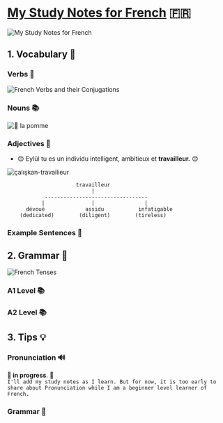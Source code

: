 
# [My Study Notes for French](https://github.com/eylulucar/French) 🇫🇷


![My Study Notes for French](https://github.com/eylulucar/French/assets/47148095/a720860b-1a4d-4187-ab7a-6d7811138939)




## 1. Vocabulary 💬

### Verbs 📝
![French Verbs and their Conjugations](https://github.com/eylulucar/French/assets/47148095/b26640b0-aac3-4c27-bf70-3cf718eff9be)

### Nouns 📚
![🍎  la pomme](https://github.com/eylulucar/French/assets/47148095/4d8bd4b2-4542-41ff-9945-137e13b78feb)
### Adjectives 🎨
- 😊 Eylül tu es un individu intelligent, ambitieux et **travailleur.** 😊

![çalışkan-travailieur](https://github.com/eylulucar/French/assets/47148095/a9dd309d-3ad9-4eb5-8d79-f2509ce858d9)
  
             
  ````
                        travailleur 
                             |
              ---------------------------------
             |               |                |
        dévoué             assidu           infatigable
      (dedicated)        (diligent)        (tireless)

  ````

### Example Sentences 📝

## 2. Grammar 📖

![French Tenses](https://github.com/eylulucar/French/assets/47148095/dfd68a58-96fc-4fba-90d2-c81ab1e67b38)

### A1 Level 📚

### A2 Level 📚

## 3. Tips 💡


### Pronunciation 🔊
 **🔨 in progress**. 🚧  </br> 
 ````I'll add my study notes as I learn. But for now, it is too early to share about Pronunciation while I am a beginner level learner of French.````

### Grammar 📖

